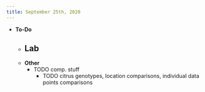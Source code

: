 ```yaml
---
title: September 25th, 2020
---
```


- **To-Do**
	- **Lab**
		-
	- **Other**
		- TODO comp. stuff
			- TODO citrus genotypes, location comparisons, individual data points comparisons